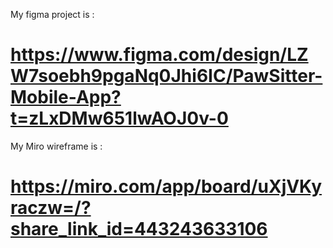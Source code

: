 My figma project is : 
# https://www.figma.com/design/LZW7soebh9pgaNq0Jhi6IC/PawSitter-Mobile-App?t=zLxDMw651lwAOJ0v-0

My Miro wireframe is : 
# https://miro.com/app/board/uXjVKyraczw=/?share_link_id=443243633106
